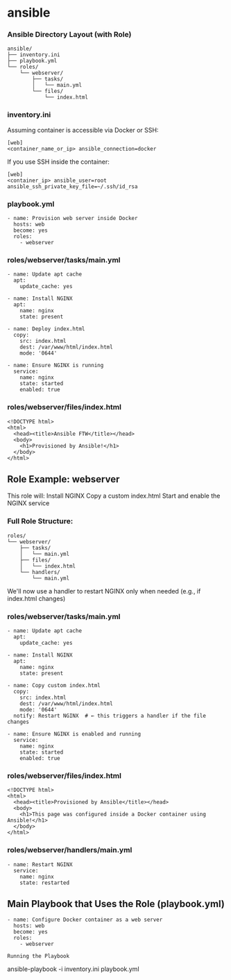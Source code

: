 # ansible

### Ansible Directory Layout (with Role)

```
ansible/
├── inventory.ini
├── playbook.yml
└── roles/
    └── webserver/
        ├── tasks/
        │   └── main.yml
        └── files/
            └── index.html
```

### inventory.ini
Assuming container is accessible via Docker or SSH:
```
[web]
<container_name_or_ip> ansible_connection=docker
```

If you use SSH inside the container:
```
[web]
<container_ip> ansible_user=root ansible_ssh_private_key_file=~/.ssh/id_rsa
```

### playbook.yml
```
- name: Provision web server inside Docker
  hosts: web
  become: yes
  roles:
    - webserver
```

### roles/webserver/tasks/main.yml
```
- name: Update apt cache
  apt:
    update_cache: yes

- name: Install NGINX
  apt:
    name: nginx
    state: present

- name: Deploy index.html
  copy:
    src: index.html
    dest: /var/www/html/index.html
    mode: '0644'

- name: Ensure NGINX is running
  service:
    name: nginx
    state: started
    enabled: true
```


### roles/webserver/files/index.html
```
<!DOCTYPE html>
<html>
  <head><title>Ansible FTW</title></head>
  <body>
    <h1>Provisioned by Ansible!</h1>
  </body>
</html>
```

## Role Example: webserver
This role will:
Install NGINX
Copy a custom index.html
Start and enable the NGINX service

### Full Role Structure:
```
roles/
└── webserver/
    ├── tasks/
    │   └── main.yml
    ├── files/
    │   └── index.html
    └── handlers/
        └── main.yml
```
We'll now use a handler to restart NGINX only when needed (e.g., if index.html changes)


### roles/webserver/tasks/main.yml
```
- name: Update apt cache
  apt:
    update_cache: yes

- name: Install NGINX
  apt:
    name: nginx
    state: present

- name: Copy custom index.html
  copy:
    src: index.html
    dest: /var/www/html/index.html
    mode: '0644'
  notify: Restart NGINX  # ← this triggers a handler if the file changes

- name: Ensure NGINX is enabled and running
  service:
    name: nginx
    state: started
    enabled: true
```

### roles/webserver/files/index.html
```
<!DOCTYPE html>
<html>
  <head><title>Provisioned by Ansible</title></head>
  <body>
    <h1>This page was configured inside a Docker container using Ansible!</h1>
  </body>
</html>
```

### roles/webserver/handlers/main.yml
```
- name: Restart NGINX
  service:
    name: nginx
    state: restarted
```

## Main Playbook that Uses the Role (playbook.yml)
```
- name: Configure Docker container as a web server
  hosts: web
  become: yes
  roles:
    - webserver

Running the Playbook
```
ansible-playbook -i inventory.ini playbook.yml
```
